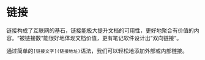# 链接

链接构成了互联网的基石，链接能极大提升文档的可用性，更好地聚合有价值的内容。“被链接数”能很好地体现文档价值，更有笔记软件设计出“双向链接”。

通过简单的`[链接文字](链接地址)`语法，我们可以轻松地添加外部或内部链接。
